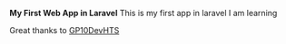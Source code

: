 **My First Web App in Laravel**
This is my first app in laravel
I am learning

Great thanks to [GP10DevHTS](https://github.com/gp10devhts) 


